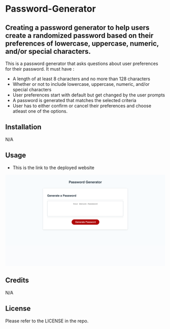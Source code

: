 # Password-Generator

## Creating a password generator to help users create a randomized password based on their preferences of lowercase, uppercase, numeric, and/or special characters.

This is a password generator that asks questions about user preferences for their password. It must have :
- A length of at least 8 characters and no more than 128 characters
- Whether or not to include lowercase, uppercase, numeric, and/or special characters
- User preferences start with default but get changed by the user prompts
- A password is generated that matches the selected criteria
- User has to either confirm or cancel their preferences and choose atleast one of the options. 


## Installation

N/A

## Usage
- This is the link to the deployed website


![](./assets/images/password-generatorpic.png)
## Credits

N/A

## License

Please refer to the LICENSE in the repo.